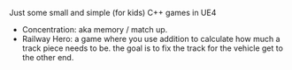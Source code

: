 Just some small and simple (for kids) C++ games in UE4

- Concentration: aka memory / match up.
- Railway Hero: a game where you use addition to calculate how much a track piece needs to be. the goal is to fix the track for the vehicle get to the other end.